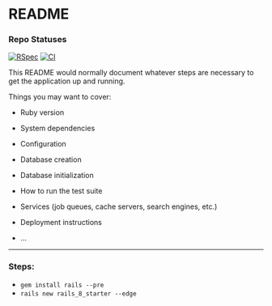 # README

### Repo Statuses
[![RSpec](https://github.com/DivashenG/rails_8_starter/actions/workflows/rspec.yml/badge.svg)](https://github.com/DivashenG/rails_8_starter/actions/workflows/rspec.yml) [![CI](https://github.com/DivashenG/rails_8_starter/actions/workflows/ci.yml/badge.svg)](https://github.com/DivashenG/rails_8_starter/actions/workflows/ci.yml)

This README would normally document whatever steps are necessary to get the
application up and running.

Things you may want to cover:

* Ruby version

* System dependencies

* Configuration

* Database creation

* Database initialization

* How to run the test suite

* Services (job queues, cache servers, search engines, etc.)

* Deployment instructions

* ...

---
### Steps:
- `gem install rails --pre`
- `rails new rails_8_starter --edge`
